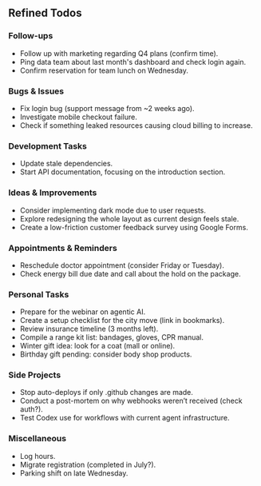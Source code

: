## Refined Todos

### Follow-ups
- Follow up with marketing regarding Q4 plans (confirm time).
- Ping data team about last month's dashboard and check login again.
- Confirm reservation for team lunch on Wednesday.

### Bugs & Issues
- Fix login bug (support message from ~2 weeks ago).
- Investigate mobile checkout failure.
- Check if something leaked resources causing cloud billing to increase.

### Development Tasks
- Update stale dependencies.
- Start API documentation, focusing on the introduction section.

### Ideas & Improvements
- Consider implementing dark mode due to user requests.
- Explore redesigning the whole layout as current design feels stale.
- Create a low-friction customer feedback survey using Google Forms.

### Appointments & Reminders
- Reschedule doctor appointment (consider Friday or Tuesday).
- Check energy bill due date and call about the hold on the package.

### Personal Tasks
- Prepare for the webinar on agentic AI.
- Create a setup checklist for the city move (link in bookmarks).
- Review insurance timeline (3 months left).
- Compile a range kit list: bandages, gloves, CPR manual.
- Winter gift idea: look for a coat (mall or online).
- Birthday gift pending: consider body shop products.

### Side Projects
- Stop auto-deploys if only .github changes are made.
- Conduct a post-mortem on why webhooks weren’t received (check auth?).
- Test Codex use for workflows with current agent infrastructure.

### Miscellaneous
- Log hours.
- Migrate registration (completed in July?).
- Parking shift on late Wednesday.